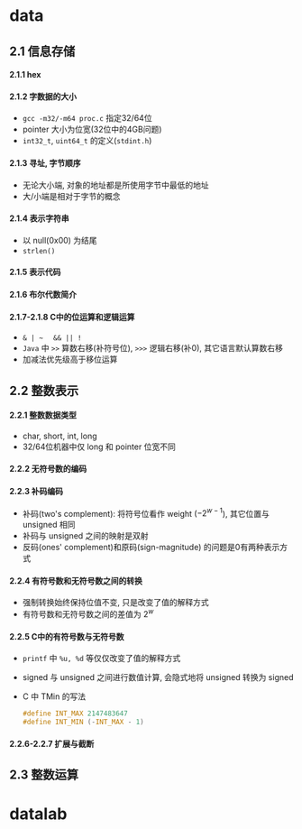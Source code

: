 # data



## 2.1 信息存储

#### 2.1.1 hex

#### 2.1.2 字数据的大小

-   `gcc -m32/-m64 proc.c` 指定32/64位
-   pointer 大小为位宽(32位中的4GB问题)
-   `int32_t`, `uint64_t`  的定义(`stdint.h`)

#### 2.1.3 寻址, 字节顺序

-   无论大小端, 对象的地址都是所使用字节中最低的地址
-   大/小端是相对于字节的概念

#### 2.1.4 表示字符串

-   以 null(0x00) 为结尾
-   `strlen()`

#### 2.1.5 表示代码

#### 2.1.6 布尔代数简介

#### 2.1.7-2.1.8 C中的位运算和逻辑运算

-   `& | ~  `  `&& || !`
-   `Java` 中 `>>` 算数右移(补符号位), `>>>` 逻辑右移(补0), 其它语言默认算数右移
-   加减法优先级高于移位运算



## 2.2 整数表示

#### 2.2.1 整数数据类型

-   char, short, int, long
-   32/64位机器中仅 long 和 pointer 位宽不同

#### 2.2.2 无符号数的编码

#### 2.2.3 补码编码

-   补码(two's complement): 将符号位看作 weight ($-2^{w-1}$), 其它位置与 unsigned 相同
-   补码与 unsigned 之间的映射是双射
-   反码(ones' complement)和原码(sign-magnitude) 的问题是0有两种表示方式

#### 2.2.4 有符号数和无符号数之间的转换

-   强制转换始终保持位值不变, 只是改变了值的解释方式
-   有符号数和无符号数之间的差值为 $2^w$

#### 2.2.5 C中的有符号数与无符号数

-   `printf` 中 `%u, %d` 等仅仅改变了值的解释方式

-   signed 与 unsigned 之间进行数值计算, 会隐式地将 unsigned 转换为 signed

-   C 中 TMin 的写法

    ```c
    #define INT_MAX 2147483647
    #define INT_MIN (-INT_MAX - 1)
    ```

#### 2.2.6-2.2.7 扩展与截断



## 2.3 整数运算



# datalab







